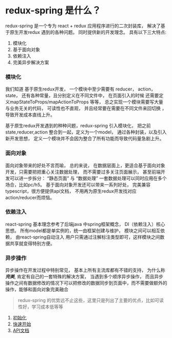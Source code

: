 # redux-spring 是什么？

redux-spring 是一个专为 react + redux 应用程序进行的二次封装库， 解决了基于原生开发redux 遇到的各种问题。 同时提供新的开发理念。
具有以下三大特点:
1. 模块化
2. 基于面向对象
3. 依赖注入
4. 完美异步解决方案
### 模块化
我们知道 基于原生redux开发， 一个模块中至少需要有 reducer， action， state， 还有各种常量，且分别定义在不同文件中， 在页面引入的时候
还需要定义mapStateToProps/mapActionToProps 等等， 总之实现一个模块需要写大量与业务无关的代码， 可读性也不直观， 并且经常要在需要在不同文件来回切换
，导致开发成本直线上升。

基于原生redux开发遇到的种种问题，redux-spring 引入模块化， 把之前state,reducer,action 整合到一起，定义为一个model， 通过各种封装，以及引入新开发思想，
定义一个模块并不会因为整合了所有功能而导致代码量急剧上升。

### 面向对象
面向对象带来的好处不言而喻，
 总的来说， 在数据层面上，更适合基于面向对象开发，只需要把把重心关注数据处理， 而不需要过多关注页面展示， 甚至前端开发可以进一步拆分： “静态页面” 与 “数据处理”
一套数据处理可以同时应用在多个场合，比如pc/h5。
基于面向对象开发还可以带来一系列好处， 完美兼容typescript，很方便提供api文档， 不用再为原生redux开发找对应action/reducer而烦恼。
### 依赖注入
react-spring 基本理念参考了后端java 中spring框架概念， DI（依赖注入）核心思想。 所有model都是单实例的，统一由框架创建与维护， 模块之间可以相互依赖， 由react-spring自动注入
用户只需通过注解标注类型即可，这样模块之间数据共享就变得特别方便。


### 异步操作
异步操作在开发过程中特别常见， 基本上所有主流库都有不错的支持， 为什么称***完美***, 肯定有自己的一套特殊的解决方案，
当遇到多个顺序异步操作， 而且异步操作之间有数据修改的情况下可以把修改的数据同步到页面中，而不需要做额外的操作，能够和面向对象完美融合
 
 > redux-spring 的优势远不止这些，这里只是列出了主要的优点，比如可读性好，学习成本低等等 

1. [初始化](https://github.com/sampsonli/redux-spring/blob/master/doc/installation.md)
2. [快速开始](https://github.com/sampsonli/redux-spring/blob/master/doc/guide/README.md)
3. [API文档](https://github.com/sampsonli/redux-spring/blob/master/doc/api/README.md)
